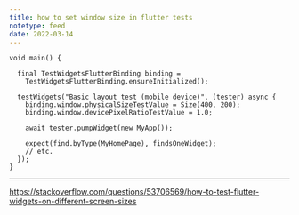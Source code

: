 ```yaml
---
title: how to set window size in flutter tests
notetype: feed
date: 2022-03-14
---
```

```
void main() {

  final TestWidgetsFlutterBinding binding =
    TestWidgetsFlutterBinding.ensureInitialized();

  testWidgets("Basic layout test (mobile device)", (tester) async {
    binding.window.physicalSizeTestValue = Size(400, 200);
    binding.window.devicePixelRatioTestValue = 1.0;

    await tester.pumpWidget(new MyApp());

    expect(find.byType(MyHomePage), findsOneWidget);
    // etc.
  });
}
```

---

https://stackoverflow.com/questions/53706569/how-to-test-flutter-widgets-on-different-screen-sizes